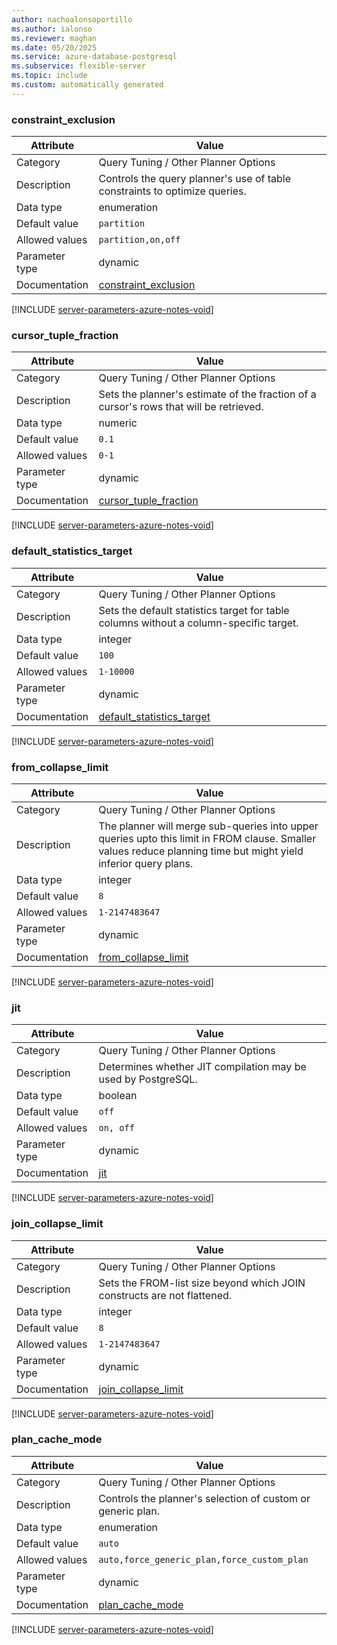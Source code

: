 ```yaml
---
author: nachoalonsoportillo
ms.author: ialonso
ms.reviewer: maghan
ms.date: 05/20/2025
ms.service: azure-database-postgresql
ms.subservice: flexible-server
ms.topic: include
ms.custom: automatically generated
---
```

### constraint_exclusion

| Attribute | Value |
| --- | --- |
| Category | Query Tuning / Other Planner Options |
| Description | Controls the query planner's use of table constraints to optimize queries. |
| Data type | enumeration |
| Default value | `partition` |
| Allowed values | `partition,on,off` |
| Parameter type | dynamic |
| Documentation | [constraint_exclusion](https://www.postgresql.org/docs/13/runtime-config-query.html#GUC-CONSTRAINT-EXCLUSION) |


[!INCLUDE [server-parameters-azure-notes-void](./server-parameters-azure-notes-void.md)]



### cursor_tuple_fraction

| Attribute | Value |
| --- | --- |
| Category | Query Tuning / Other Planner Options |
| Description | Sets the planner's estimate of the fraction of a cursor's rows that will be retrieved. |
| Data type | numeric |
| Default value | `0.1` |
| Allowed values | `0-1` |
| Parameter type | dynamic |
| Documentation | [cursor_tuple_fraction](https://www.postgresql.org/docs/13/runtime-config-query.html#GUC-CURSOR-TUPLE-FRACTION) |


[!INCLUDE [server-parameters-azure-notes-void](./server-parameters-azure-notes-void.md)]



### default_statistics_target

| Attribute | Value |
| --- | --- |
| Category | Query Tuning / Other Planner Options |
| Description | Sets the default statistics target for table columns without a column-specific target. |
| Data type | integer |
| Default value | `100` |
| Allowed values | `1-10000` |
| Parameter type | dynamic |
| Documentation | [default_statistics_target](https://www.postgresql.org/docs/13/runtime-config-query.html#GUC-DEFAULT-STATISTICS-TARGET) |


[!INCLUDE [server-parameters-azure-notes-void](./server-parameters-azure-notes-void.md)]



### from_collapse_limit

| Attribute | Value |
| --- | --- |
| Category | Query Tuning / Other Planner Options |
| Description | The planner will merge sub-queries into upper queries upto this limit in FROM clause. Smaller values reduce planning time but might yield inferior query plans. |
| Data type | integer |
| Default value | `8` |
| Allowed values | `1-2147483647` |
| Parameter type | dynamic |
| Documentation | [from_collapse_limit](https://www.postgresql.org/docs/13/runtime-config-query.html#GUC-FROM-COLLAPSE-LIMIT) |


[!INCLUDE [server-parameters-azure-notes-void](./server-parameters-azure-notes-void.md)]



### jit

| Attribute | Value |
| --- | --- |
| Category | Query Tuning / Other Planner Options |
| Description | Determines whether JIT compilation may be used by PostgreSQL. |
| Data type | boolean |
| Default value | `off` |
| Allowed values | `on, off` |
| Parameter type | dynamic |
| Documentation | [jit](https://www.postgresql.org/docs/13/runtime-config-query.html#GUC-JIT) |


[!INCLUDE [server-parameters-azure-notes-void](./server-parameters-azure-notes-void.md)]



### join_collapse_limit

| Attribute | Value |
| --- | --- |
| Category | Query Tuning / Other Planner Options |
| Description | Sets the FROM-list size beyond which JOIN constructs are not flattened. |
| Data type | integer |
| Default value | `8` |
| Allowed values | `1-2147483647` |
| Parameter type | dynamic |
| Documentation | [join_collapse_limit](https://www.postgresql.org/docs/13/runtime-config-query.html#GUC-JOIN-COLLAPSE-LIMIT) |


[!INCLUDE [server-parameters-azure-notes-void](./server-parameters-azure-notes-void.md)]



### plan_cache_mode

| Attribute | Value |
| --- | --- |
| Category | Query Tuning / Other Planner Options |
| Description | Controls the planner's selection of custom or generic plan. |
| Data type | enumeration |
| Default value | `auto` |
| Allowed values | `auto,force_generic_plan,force_custom_plan` |
| Parameter type | dynamic |
| Documentation | [plan_cache_mode](https://www.postgresql.org/docs/13/runtime-config-query.html#id-1.6.6.10.5.2.9.1.3) |


[!INCLUDE [server-parameters-azure-notes-void](./server-parameters-azure-notes-void.md)]



